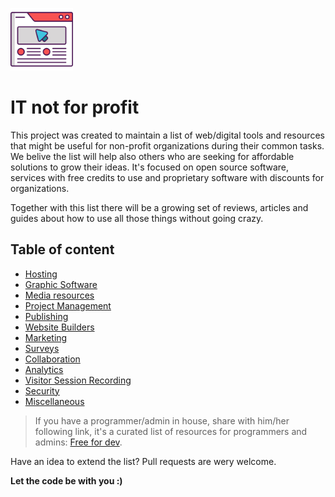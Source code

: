 <p><img src="https://github.com/sebastiansledz/IT-notforprofit/blob/master/logo.svg" class="it-logo" width="100px" alt="logo" title="IT not for profit"></p>

# IT not for profit

This project was created to maintain a list of web/digital tools and resources that might be useful for non-profit organizations during their common tasks. We belive the list will help also others who are seeking for affordable solutions to grow their ideas. It's focused on open source software, services with free credits to use and proprietary software with discounts for organizations.

Together with this list there will be a growing set of reviews, articles and guides about how to use all those things without going crazy.

## Table of content

* [Hosting](hosting.md "Hosting providers and cloud services")
* [Graphic Software](graphic-software.md "Graphic software and web apps")
* [Media resources](media-resources.md "Various resources for any project")
* [Project Management](project-management.md "Manage your organization workflow")
* [Publishing](publishing.md "Where to publish the content")
* [Website Builders](website-builders.md "Build static pages easily")
* [Marketing](marketing.md "Marketing automation, emails")
* [Surveys](surveys.md "Any kind of web survey or form")
* [Collaboration](collaboration.md "Tools for teams and collaboration")
* [Analytics](analytics.md "Analytics, events and statistics")
* [Visitor Session Recording](session-recording.md "Visitor session recording")
* [Security](security.md "Find a breach within your services")
* [Miscellaneous](miscellaneous.md "Various web things")

> If you have a programmer/admin in house, share with him/her following link, it's a curated list of resources for programmers and admins:  [Free for dev](https://github.com/ripienaar/free-for-dev).

Have an idea to extend the list? Pull requests are wery welcome.

**Let the code be with you :)**
